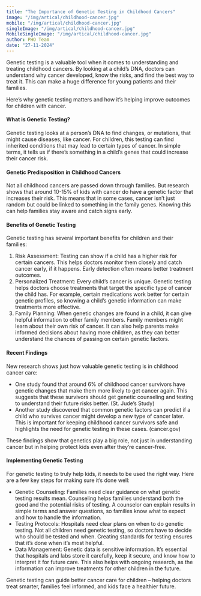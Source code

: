 ```yaml
---
title: "The Importance of Genetic Testing in Childhood Cancers"
image: "/img/artical/childhood-cancer.jpg"
mobile: "/img/artical/childhood-cancer.jpg"
singleImage: "/img/artical/childhood-cancer.jpg"
MobileSingleImage: "/img/artical/childhood-cancer.jpg"
author: PHO Team
date: "27-11-2024"
---
```


Genetic testing is a valuable tool when it comes to understanding and treating childhood cancers. By looking at a child’s DNA, doctors can understand why cancer developed, know the risks, and find the best way to treat it. This can make a huge difference for young patients and their families. 

Here’s why genetic testing matters and how it’s helping improve outcomes for children with cancer.

#### What is Genetic Testing?

Genetic testing looks at a person’s DNA to find changes, or mutations, that might cause diseases, like cancer. For children, this testing can find inherited conditions that may lead to certain types of cancer. In simple terms, it tells us if there’s something in a child’s genes that could increase their cancer risk.

#### Genetic Predisposition in Childhood Cancers

Not all childhood cancers are passed down through families. But research shows that around 10-15% of kids with cancer do have a genetic factor that increases their risk. This means that in some cases, cancer isn’t just random but could be linked to something in the family genes. Knowing this can help families stay aware and catch signs early.

#### Benefits of Genetic Testing

Genetic testing has several important benefits for children and their families:

1.	Risk Assessment: Testing can show if a child has a higher risk for certain cancers. This helps doctors monitor them closely and catch cancer early, if it happens. Early detection often means better treatment outcomes.
2.	Personalized Treatment: Every child’s cancer is unique. Genetic testing helps doctors choose treatments that target the specific type of cancer the child has. For example, certain medications work better for certain genetic profiles, so knowing a child’s genetic information can make treatments more effective.
3.	Family Planning: When genetic changes are found in a child, it can give helpful information to other family members. Family members might learn about their own risk of cancer. It can also help parents make informed decisions about having more children, as they can better understand the chances of passing on certain genetic factors.

#### Recent Findings

New research shows just how valuable genetic testing is in childhood cancer care:

-	One study found that around 6% of childhood cancer survivors have genetic changes that make them more likely to get cancer again. This suggests that these survivors should get genetic counseling and testing to understand their future risks better. (St. Jude’s Study)
-	Another study discovered that common genetic factors can predict if a child who survives cancer might develop a new type of cancer later. This is important for keeping childhood cancer survivors safe and highlights the need for genetic testing in these cases. (cancer.gov)

These findings show that genetics play a big role, not just in understanding cancer but in helping protect kids even after they’re cancer-free.

#### Implementing Genetic Testing

For genetic testing to truly help kids, it needs to be used the right way. Here are a few key steps for making sure it’s done well:

- Genetic Counseling: Families need clear guidance on what genetic testing results mean. Counseling helps families understand both the good and the potential risks of testing. A counselor can explain results in simple terms and answer questions, so families know what to expect and how to handle the information.
-	Testing Protocols: Hospitals need clear plans on when to do genetic testing. Not all children need genetic testing, so doctors have to decide who should be tested and when. Creating standards for testing ensures that it’s done when it’s most helpful.
-	Data Management: Genetic data is sensitive information. It’s essential that hospitals and labs store it carefully, keep it secure, and know how to interpret it for future care. This also helps with ongoing research, as the information can improve treatments for other children in the future.

Genetic testing can guide better cancer care for children – helping doctors treat smarter, families feel informed, and kids face a healthier future.


